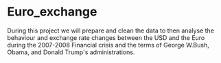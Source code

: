# Euro_exchange

During this project we will prepare and clean the data to then analyse the behaviour and exchange rate changes between the USD and the Euro during the 2007-2008 Financial crisis and the terms of George W.Bush, Obama, and Donald Trump's administrations.